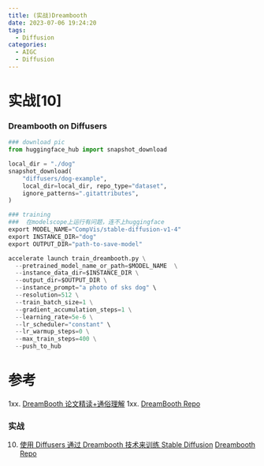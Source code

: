 ```yaml
---
title: (实战)Dreambooth
date: 2023-07-06 19:24:20
tags:
  - Diffusion
categories: 
  - AIGC
  - Diffusion 
---
```


<p></p>
<!-- more -->

# 实战[10]
### Dreambooth on  Diffusers
``` python
### download pic
from huggingface_hub import snapshot_download

local_dir = "./dog"
snapshot_download(
    "diffusers/dog-example",
    local_dir=local_dir, repo_type="dataset",
    ignore_patterns=".gitattributes",
)

### training 
###  在modelscope上运行有问题，连不上huggingface
export MODEL_NAME="CompVis/stable-diffusion-v1-4"
export INSTANCE_DIR="dog"
export OUTPUT_DIR="path-to-save-model"

accelerate launch train_dreambooth.py \
  --pretrained_model_name_or_path=$MODEL_NAME  \
  --instance_data_dir=$INSTANCE_DIR \
  --output_dir=$OUTPUT_DIR \
  --instance_prompt="a photo of sks dog" \
  --resolution=512 \
  --train_batch_size=1 \
  --gradient_accumulation_steps=1 \
  --learning_rate=5e-6 \
  --lr_scheduler="constant" \
  --lr_warmup_steps=0 \
  --max_train_steps=400 \
  --push_to_hub

```


# 参考
1xx. [DreamBooth 论文精读+通俗理解](https://blog.csdn.net/qq_45670134/article/details/133498728)
1xx. [DreamBooth Repo](https://dreambooth.github.io/)

### 实战
10. [使用 Diffusers 通过 Dreambooth 技术来训练 Stable Diffusion](https://huggingface.co/blog/zh/dreambooth)
      [Dreambooth Repo](https://github.com/huggingface/diffusers/tree/main/examples/dreambooth)











